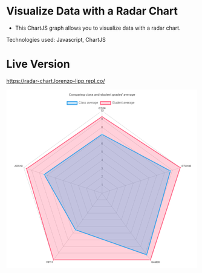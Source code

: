 # Visualize Data with a Radar Chart

- This ChartJS graph allows you to visualize data with a radar chart.

Technologies used: Javascript, ChartJS

# Live Version

https://radar-chart.lorenzo-lipp.repl.co/

![image](images/preview-1.png)